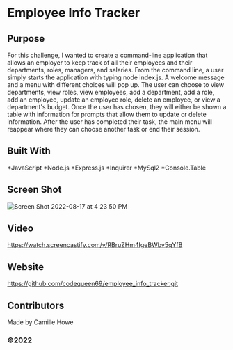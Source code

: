 # Employee Info Tracker

## Purpose
For this challenge, I wanted to create a command-line application that allows an employer to keep track of all their employees and their departments, roles, managers, and salaries. From the command line, a user simply starts the application with typing node index.js. A welcome message and a menu with different choices will pop up. The user can choose to view departments, view roles, view employees, add a department, add a role, add an employee, update an employee role, delete an employee, or view a department's budget. Once the user has chosen, they will either be shown a table with information for prompts that allow them to update or delete information. After the user has completed their task, the main menu will reappear where they can choose another task or end their session.

## Built With
*JavaScript
*Node.js
*Express.js
*Inquirer
*MySql2
*Console.Table

## Screen Shot
![Screen Shot 2022-08-17 at 4 23 50 PM](https://user-images.githubusercontent.com/104512547/185245915-d90ebac0-1b8a-4ab8-af5c-4e52024b7f00.png)

## Video
https://watch.screencastify.com/v/RBruZHm4IgeBWbv5qYfB

## Website
https://github.com/codequeen69/employee_info_tracker.git

## Contributors
Made by Camille Howe

### ©️2022